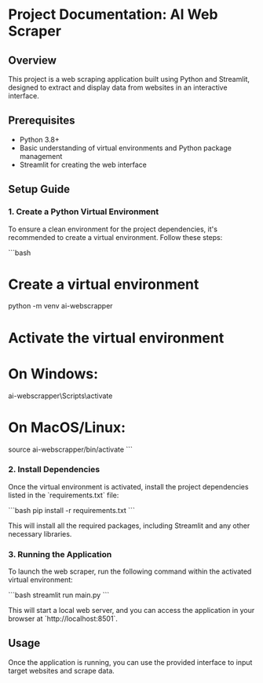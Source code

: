
# Project Documentation: AI Web Scraper

## Overview
This project is a web scraping application built using Python and Streamlit, designed to extract and display data from websites in an interactive interface.

## Prerequisites
- Python 3.8+
- Basic understanding of virtual environments and Python package management
- Streamlit for creating the web interface

## Setup Guide

### 1. Create a Python Virtual Environment
To ensure a clean environment for the project dependencies, it's recommended to create a virtual environment. Follow these steps:

\`\`\`bash
# Create a virtual environment
python -m venv ai-webscrapper

# Activate the virtual environment
# On Windows:
ai-webscrapper\Scripts\activate

# On MacOS/Linux:
source ai-webscrapper/bin/activate
\`\`\`

### 2. Install Dependencies
Once the virtual environment is activated, install the project dependencies listed in the \`requirements.txt\` file:

\`\`\`bash
pip install -r requirements.txt
\`\`\`

This will install all the required packages, including Streamlit and any other necessary libraries.

### 3. Running the Application
To launch the web scraper, run the following command within the activated virtual environment:

\`\`\`bash
streamlit run main.py
\`\`\`

This will start a local web server, and you can access the application in your browser at \`http://localhost:8501\`.

## Usage
Once the application is running, you can use the provided interface to input target websites and scrape data.